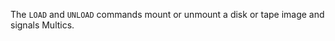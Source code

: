 
<!-- SPDX-License-Identifier: LicenseRef-CF-GAL -->
<!-- SPDX-FileCopyrightText: 2022-2025 The DPS8M Development Team -->
<!-- scspell-id: 5ceed061-3682-11ed-ab42-80ee73e9b8e7 -->

The `LOAD` and `UNLOAD` commands mount or unmount a disk or tape image and signals Multics.

